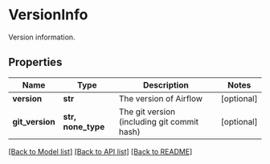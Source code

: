 # VersionInfo

Version information.
## Properties
Name | Type | Description | Notes
------------ | ------------- | ------------- | -------------
**version** | **str** | The version of Airflow | [optional] 
**git_version** | **str, none_type** | The git version (including git commit hash) | [optional] 

[[Back to Model list]](../README.md#documentation-for-models) [[Back to API list]](../README.md#documentation-for-api-endpoints) [[Back to README]](../README.md)


